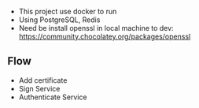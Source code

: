 - This project use docker to run
- Using PostgreSQL, Redis
- Need be install openssl in local machine to dev: https://community.chocolatey.org/packages/openssl

## Flow

- Add certificate
- Sign Service
- Authenticate Service